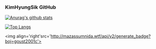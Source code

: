 ### KimHyungSik GitHub

[![Anurag's github stats](https://github-readme-stats.vercel.app/api?username=KimHyungSik)](https://github.com/anuraghazra/github-readme-stats)

[![Top Langs](https://github-readme-stats.vercel.app/api/top-langs/?username=KimHyungSik&layout=compact)](https://github.com/anuraghazra/github-readme-stats)

<img align='right'src='http://mazassumnida.wtf/api/v2/generate_badge?boj=goust2001c'>
